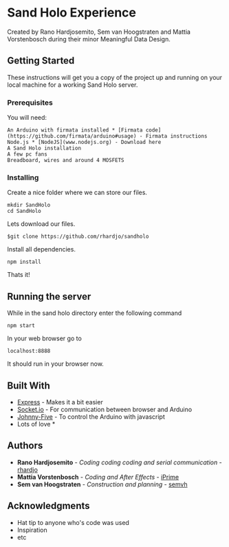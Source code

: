 # Sand Holo Experience

Created by Rano Hardjosemito, Sem van Hoogstraten and Mattia Vorstenbosch during their minor Meaningful Data Design.

## Getting Started

These instructions will get you a copy of the project up and running on your local machine for a working Sand Holo server.

### Prerequisites

You will need:

```
An Arduino with firmata installed * [Firmata code](https://github.com/firmata/arduino#usage) - Firmata instructions
Node.js * [NodeJS](www.nodejs.org) - Download here
A Sand Holo installation
A few pc fans
Breadboard, wires and around 4 MOSFETS
```

### Installing

Create a nice folder where we can store our files.

```
mkdir SandHolo
cd SandHolo
```

Lets download our files.

```
$git clone https://github.com/rhardjo/sandholo
```

Install all dependencies.

```
npm install
```

Thats it!

## Running the server

While in the sand holo directory enter the following command

```
npm start
```

In your web browser go to

```
localhost:8888
```

It should run in your browser now.

## Built With

* [Express](http://expressjs.com/en/4x/api.html) - Makes it a bit easier
* [Socket.io](http://socket.io/docs/) - For communication between browser and Arduino
* [Johnny-Five](http://johnny-five.io/api/) - To control the Arduino with javascript
* Lots of love *

## Authors

* **Rano Hardjosemito** - *Coding coding coding and serial communication* - [rhardjo](https://github.com/rhardjo)
* **Mattia Vorstenbosch** - *Coding and After Effects* - [iPrime](https://github.com/iPrime)
* **Sem van Hoogstraten** - *Construction and planning* - [semvh](https://github.com/semvh)


## Acknowledgments

* Hat tip to anyone who's code was used
* Inspiration
* etc
